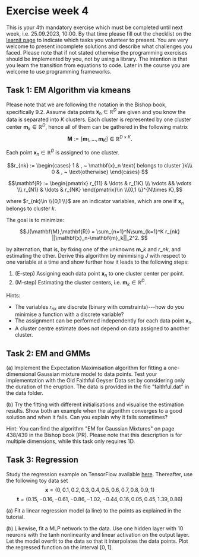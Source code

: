 # Exercise week 4

This is your 4th mandatory exercise which must be completed until next week, i.e. 25.09.2023, 10:00. By that time please fill out the checklist on the [learnit page](https://learnit.itu.dk/course/view.php?id=3022225) to indicate which tasks you volunteer to present. 
You are very welcome to present incomplete solutions and describe what challenges you faced.
Please note that if not stated otherwise the programming exercises should be implemented by you, not by using a library. The intention is that you learn the transition from equations to code. Later in the course you are welcome to use programming frameworks. 


## Task 1: EM Algorithm via kmeans
Please note that we are following the notation in the Bishop book, specifically 9.2. 
Assume data points $\mathbf{x}_n\in\mathbb{R}^D$ are given and you know the data is separated into $K$ clusters. Each cluster is represented by one cluster center $\mathbf{m}_k\in\mathbb{R}^{D}$, hence all of them can be gathered in the following matrix 
$$\mathbf{M} := [\mathbf{m}_1,\ldots, \mathbf{m}_K ] \in \mathbb{R}^{D\times K}. $$

Each point $\mathbf{x}_n \in \mathbb{R}^D$ is assigned to one cluster. 

$$r_{nk} := \begin{cases} 
1 & , ~ \mathbf{x}_n \text{ belongs to cluster }k\\\ 
0 & , ~ \text{otherwise} \end{cases}
$$ 

$$\mathbf{R} := \begin{pmatrix}  r_{11} & \ldots & r_{1K} \\\ \vdots && \vdots \\\ r_{N1} & \ldots & r_{NK} 
\end{pmatrix}\in \\{0,1 \\}^{N\times K},$$ 

where $r_{nk}\in \\{0,1 \\}$ are an indicator variables, which are one if $\mathbf{x}_n$ belongs to cluster $k$.  

The goal is to minimize:

$$J(\mathbf{M},\mathbf{R}) = \sum_{n=1}^N\sum_{k=1}^K r_{nk} ||\mathbf{x}_n-\mathbf{m}_k||_2^2. $$

by alternation, that is, by fixing one of the unknowns $\mathbf{m}\_{k}$ and $r\_{nk}$, and estimating the other. Derive this algorithm by minimising $J$ with respect to one variable at a time and show further how it leads to the following steps:

1. (E-step) Assigning each data point $\mathbf{x}_n$ to one cluster center per point. </li>	
2. (M-step) Estimating the cluster centers, i.e.  $\mathbf{m}_k \in \mathbb{R}^D$. </li>  
</ol>

Hints:
-  The variables $r_{nk}$ are discrete (binary with constraints)---how do you minimise a function with a discrete variable?
- The assignment can be performed independently for each data point $\mathbf{x}_n$. </li>
-  A cluster centre estimate does not depend on data assigned to another cluster. 
 </ul>
 </li>
	
## Task 2: EM and GMMs

(a) Implement the Expectation Maximisation algorithm for fitting a one-dimensional Gaussian mixture model to data points. Test your implementation with the Old Faithful Geyser Data set by considering only the duration of the eruption. 
The data is provided in the file "faithful.dat" in the data folder. 

(b) Try the fitting with different initialisations and visualise the estimation results. Show both an example when the algorithm converges to a good solution and when it fails. Can you explain why it fails sometimes?

Hint: You can find the algorithm "EM for Gaussian Mixtures" on page 438/439 in the Bishop book [PR]. Please note that this description is for multiple dimensions, while this task only requires 1D. 


## Task 3: Regression

Study the regression example on TensorFlow available [here](https://www.tensorflow.org/tutorials/keras/regression). Thereafter, use the following toy data set
$$\mathbf{x}=(0, 0.1, 0.2, 0.3, 0.4, 0.5, 0.6, 0.7, 0.8, 0.9, 1)$$
$$\mathbf{t}=(0.15, -0.16, -0.61, -0.86, -1.02, -0.44, 0.16, 0.05, 0.45, 1.39, 0.86)$$

(a) Fit a linear regression model (a line) to the points as explained in the tutorial. 

(b) Likewise, fit a MLP network to the data. Use one hidden layer with 10 neurons with the tanh nonlinearity and linear activation on the output layer. Let the model overfit to the data so that it interpolates the data points. Plot the regressed function on the interval $[0,1]$. 
